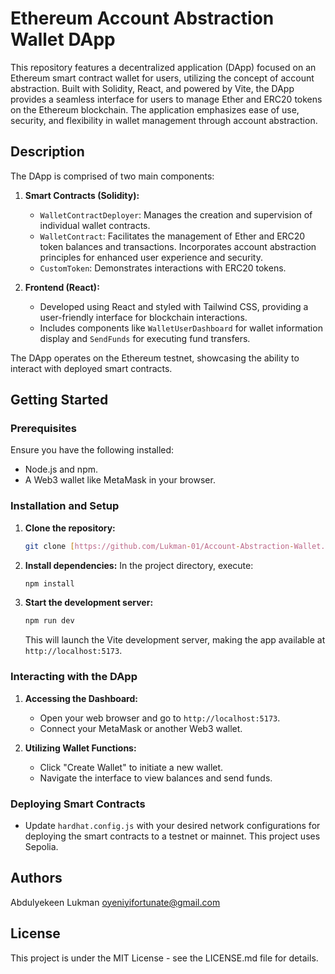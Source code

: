# Ethereum Account Abstraction Wallet DApp

This repository features a decentralized application (DApp) focused on an Ethereum smart contract wallet for users, utilizing the concept of account abstraction. Built with Solidity, React, and powered by Vite, the DApp provides a seamless interface for users to manage Ether and ERC20 tokens on the Ethereum blockchain. The application emphasizes ease of use, security, and flexibility in wallet management through account abstraction.

## Description

The DApp is comprised of two main components:

1. **Smart Contracts (Solidity):**
   - `WalletContractDeployer`: Manages the creation and supervision of individual wallet contracts.
   - `WalletContract`: Facilitates the management of Ether and ERC20 token balances and transactions. Incorporates account abstraction principles for enhanced user experience and security.
   - `CustomToken`: Demonstrates interactions with ERC20 tokens.

2. **Frontend (React):**
   - Developed using React and styled with Tailwind CSS, providing a user-friendly interface for blockchain interactions.
   - Includes components like `WalletUserDashboard` for wallet information display and `SendFunds` for executing fund transfers.

The DApp operates on the Ethereum testnet, showcasing the ability to interact with deployed smart contracts.

## Getting Started

### Prerequisites

Ensure you have the following installed:
- Node.js and npm.
- A Web3 wallet like MetaMask in your browser.

### Installation and Setup

1. **Clone the repository:**
   ```bash
   git clone [https://github.com/Lukman-01/Account-Abstraction-Wallet.git]
   ```

2. **Install dependencies:**
   In the project directory, execute:
   ```bash
   npm install
   ```

3. **Start the development server:**
   ```bash
   npm run dev
   ```
   This will launch the Vite development server, making the app available at `http://localhost:5173`.

### Interacting with the DApp

1. **Accessing the Dashboard:**
   - Open your web browser and go to `http://localhost:5173`.
   - Connect your MetaMask or another Web3 wallet.

2. **Utilizing Wallet Functions:**
   - Click "Create Wallet" to initiate a new wallet.
   - Navigate the interface to view balances and send funds.

### Deploying Smart Contracts

- Update `hardhat.config.js` with your desired network configurations for deploying the smart contracts to a testnet or mainnet. This project uses Sepolia.

## Authors
Abdulyekeen Lukman
oyeniyifortunate@gmail.com

## License

This project is under the MIT License - see the LICENSE.md file for details.